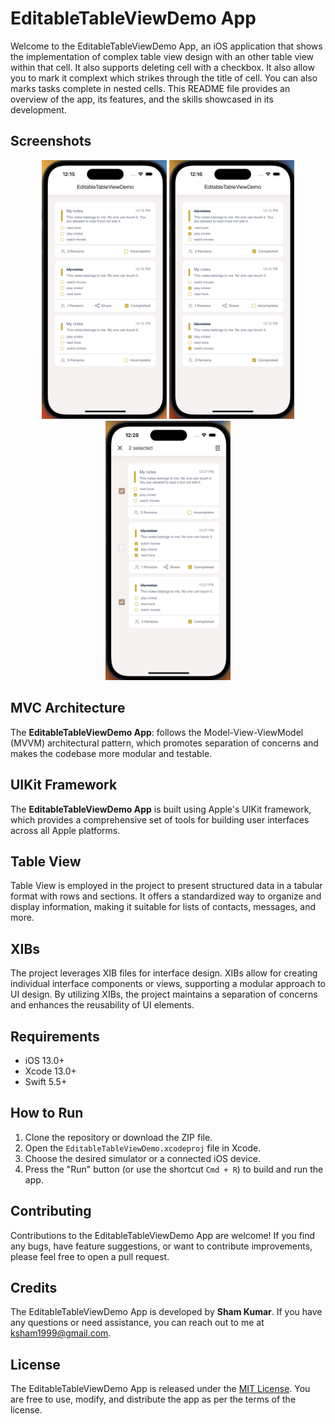 # EditableTableViewDemo App

Welcome to the EditableTableViewDemo App, an iOS application that shows the implementation of complex table view design with an other table view within that cell. It also supports deleting cell with a checkbox. It also allow you to mark it complext which strikes through the title of cell. You can also marks tasks complete in nested cells. This README file provides an overview of the app, its features, and the skills showcased in its development.

## Screenshots

<p align="center">
  <img src="Media/1.png" width="200">
  <img src="Media/2.png" width="200">
  <img src="Media/3.png" width="200">
</p>

## MVC Architecture

The **EditableTableViewDemo App**: follows the Model-View-ViewModel (MVVM) architectural pattern, which promotes separation of concerns and makes the codebase more modular and testable.

## UIKit Framework

The **EditableTableViewDemo App** is built using Apple's UIKit framework, which provides a comprehensive set of tools for building user interfaces across all Apple platforms.


## Table View

Table View is employed in the project to present structured data in a tabular format with rows and sections. It offers a standardized way to organize and display information, making it suitable for lists of contacts, messages, and more.

## XIBs

The project leverages XIB files for interface design. XIBs allow for creating individual interface components or views, supporting a modular approach to UI design. By utilizing XIBs, the project maintains a separation of concerns and enhances the reusability of UI elements.

## Requirements

- iOS 13.0+
- Xcode 13.0+
- Swift 5.5+

## How to Run

1. Clone the repository or download the ZIP file.
2. Open the `EditableTableViewDemo.xcodeproj` file in Xcode.
3. Choose the desired simulator or a connected iOS device.
4. Press the "Run" button (or use the shortcut `Cmd + R`) to build and run the app.

## Contributing

Contributions to the EditableTableViewDemo App are welcome! If you find any bugs, have feature suggestions, or want to contribute improvements, please feel free to open a pull request.

## Credits

The EditableTableViewDemo App is developed by **Sham Kumar**. If you have any questions or need assistance, you can reach out to me at ksham1999@gmail.com.

## License

The EditableTableViewDemo App is released under the [MIT License](LICENSE). You are free to use, modify, and distribute the app as per the terms of the license.
